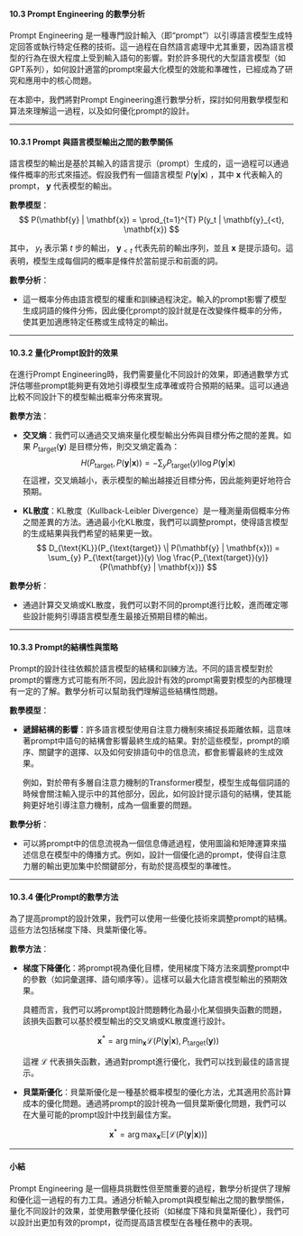 #### **10.3 Prompt Engineering 的數學分析**

Prompt Engineering 是一種專門設計輸入（即“prompt”）以引導語言模型生成特定回答或執行特定任務的技術。這一過程在自然語言處理中尤其重要，因為語言模型的行為在很大程度上受到輸入語句的影響。對於許多現代的大型語言模型（如GPT系列），如何設計適當的prompt來最大化模型的效能和準確性，已經成為了研究和應用中的核心問題。

在本節中，我們將對Prompt Engineering進行數學分析，探討如何用數學模型和算法來理解這一過程，以及如何優化prompt的設計。

---

#### **10.3.1 Prompt 與語言模型輸出之間的數學關係**

語言模型的輸出是基於其輸入的語言提示（prompt）生成的，這一過程可以通過條件概率的形式來描述。假設我們有一個語言模型  $P(\mathbf{y}|\mathbf{x})$ ，其中  $\mathbf{x}$  代表輸入的prompt， $\mathbf{y}$  代表模型的輸出。

**數學模型**：
$$ P(\mathbf{y} | \mathbf{x}) = \prod_{t=1}^{T} P(y_t | \mathbf{y}_{<t}, \mathbf{x}) $$

其中， $y_t$  表示第  $t$  步的輸出， $\mathbf{y}_{<t}$  代表先前的輸出序列，並且  $\mathbf{x}$  是提示語句。這表明，模型生成每個詞的概率是條件於當前提示和前面的詞。

**數學分析**：
- 這一概率分佈由語言模型的權重和訓練過程決定。輸入的prompt影響了模型生成詞語的條件分佈，因此優化prompt的設計就是在改變條件概率的分佈，使其更加適應特定任務或生成特定的輸出。

---

#### **10.3.2 量化Prompt設計的效果**

在進行Prompt Engineering時，我們需要量化不同設計的效果，即通過數學方式評估哪些prompt能夠更有效地引導模型生成準確或符合預期的結果。這可以通過比較不同設計下的模型輸出概率分佈來實現。

**數學方法**：
- **交叉熵**：我們可以通過交叉熵來量化模型輸出分佈與目標分佈之間的差異。如果  $P_{\text{target}}(\mathbf{y})$  是目標分佈，則交叉熵定義為：
  $$ H(P_{\text{target}}, P(\mathbf{y}|\mathbf{x})) = -\sum_{y} P_{\text{target}}(y) \log P(\mathbf{y} | \mathbf{x}) $$
  在這裡，交叉熵越小，表示模型的輸出越接近目標分佈，因此能夠更好地符合預期。

- **KL散度**：KL散度（Kullback-Leibler Divergence）是一種測量兩個概率分佈之間差異的方法。通過最小化KL散度，我們可以調整prompt，使得語言模型的生成結果與我們希望的結果更一致。
  $$ D_{\text{KL}}(P_{\text{target}} \| P(\mathbf{y} | \mathbf{x})) = \sum_{y} P_{\text{target}}(y) \log \frac{P_{\text{target}}(y)}{P(\mathbf{y} | \mathbf{x})} $$

**數學分析**：
- 通過計算交叉熵或KL散度，我們可以對不同的prompt進行比較，進而確定哪些設計能夠引導語言模型產生最接近預期目標的輸出。

---

#### **10.3.3 Prompt的結構性與策略**

Prompt的設計往往依賴於語言模型的結構和訓練方法。不同的語言模型對於prompt的響應方式可能有所不同，因此設計有效的prompt需要對模型的內部機理有一定的了解。數學分析可以幫助我們理解這些結構性問題。

**數學模型**：
- **遞歸結構的影響**：許多語言模型使用自注意力機制來捕捉長距離依賴，這意味著prompt中語句的結構會影響最終生成的結果。對於這些模型，prompt的順序、關鍵字的選擇、以及如何安排語句中的信息流，都會影響最終的生成效果。

  例如，對於帶有多層自注意力機制的Transformer模型，模型生成每個詞語的時候會關注輸入提示中的其他部分，因此，如何設計提示語句的結構，使其能夠更好地引導注意力機制，成為一個重要的問題。

**數學分析**：
- 可以將prompt中的信息流視為一個信息傳遞過程，使用圖論和矩陣運算來描述信息在模型中的傳播方式。例如，設計一個優化過的prompt，使得自注意力層的輸出更加集中於關鍵部分，有助於提高模型的準確性。

---

#### **10.3.4 優化Prompt的數學方法**

為了提高prompt的設計效果，我們可以使用一些優化技術來調整prompt的結構。這些方法包括梯度下降、貝葉斯優化等。

**數學方法**：
- **梯度下降優化**：將prompt視為優化目標，使用梯度下降方法來調整prompt中的參數（如詞彙選擇、語句順序等）。這樣可以最大化語言模型輸出的預期效果。
  
  具體而言，我們可以將prompt設計問題轉化為最小化某個損失函數的問題，該損失函數可以基於模型輸出的交叉熵或KL散度進行設計。

  $$ \mathbf{x}^* = \arg \min_{\mathbf{x}} \mathcal{L}(P(\mathbf{y} | \mathbf{x}), P_{\text{target}}(\mathbf{y})) $$

  這裡  $\mathcal{L}$  代表損失函數，通過對prompt進行優化，我們可以找到最佳的語言提示。

- **貝葉斯優化**：貝葉斯優化是一種基於概率模型的優化方法，尤其適用於高計算成本的優化問題。通過將prompt的設計視為一個貝葉斯優化問題，我們可以在大量可能的prompt設計中找到最佳方案。

  $$ \mathbf{x}^* = \arg \max_{\mathbf{x}} \mathbb{E}[\mathcal{L}(P(\mathbf{y} | \mathbf{x}))] $$

---

#### **小結**

Prompt Engineering 是一個極具挑戰性但至關重要的過程，數學分析提供了理解和優化這一過程的有力工具。通過分析輸入prompt與模型輸出之間的數學關係，量化不同設計的效果，並使用數學優化技術（如梯度下降和貝葉斯優化），我們可以設計出更加有效的prompt，從而提高語言模型在各種任務中的表現。